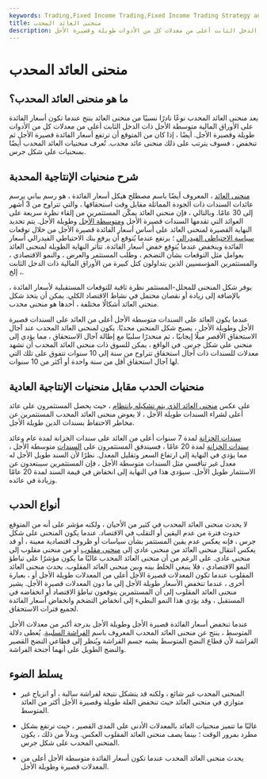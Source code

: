 ```yaml
---
keywords: Trading,Fixed Income Trading,Fixed Income Trading Strategy and Education,Strategy and Education
title: منحنى العائد المحدب
description: يعد منحنى العائد المحدب نوعًا نادرًا نسبيًا من منحنى العائد ينتج عندما تكون أسعار الفائدة على الأوراق المالية متوسطة الأجل ذات الدخل الثابت أعلى من معدلات كل من الأدوات طويلة وقصيرة الأجل.
---
```


# منحنى العائد المحدب
## ما هو منحنى العائد المحدب؟

يعد منحنى العائد المحدب نوعًا نادرًا نسبيًا من منحنى العائد ينتج عندما تكون أسعار الفائدة على الأوراق المالية متوسطة الأجل ذات الدخل الثابت أعلى من معدلات كل من الأدوات طويلة وقصيرة الأجل. أيضًا ، إذا كان من المتوقع أن ترتفع أسعار الفائدة قصيرة الأجل ثم تنخفض ، فسوف يترتب على ذلك منحنى عائد محدب. تُعرف منحنيات العائد المحدب أيضًا بمنحنيات على شكل جرس.

## شرح منحنيات الإنتاجية المحدبة

[منحنى العائد](/yieldcurve) ، المعروف أيضًا باسم مصطلح هيكل أسعار الفائدة ، هو رسم بياني يرسم عائدات السندات ذات الجودة المماثلة مقابل وقت استحقاقها ، والتي تتراوح من 3 أشهر إلى 30 عامًا. وبالتالي ، فإن منحنى العائد يمكّن المستثمرين من إلقاء نظرة سريعة على العوائد التي تقدمها السندات قصيرة الأجل [ومتوسطة الأجل](/mediumterm) وطويلة الأجل. يتم تحديد النهاية القصيرة لمنحنى العائد على أساس أسعار الفائدة قصيرة الأجل من خلال توقعات [سياسة الاحتياطي الفيدرالي](/federalreservesystem) ؛ يرتفع عندما يُتوقع أن يرفع بنك الاحتياطي الفيدرالي أسعار الفائدة وينخفض عندما يُتوقع خفض أسعار الفائدة. تتأثر النهاية الطويلة لمنحنى العائد بعوامل مثل التوقعات بشأن التضخم ، وطلب المستثمر والعرض ، والنمو الاقتصادي ، والمستثمرين المؤسسيين الذين يتداولون كتل كبيرة من الأوراق المالية ذات الدخل الثابت ، إلخ.

يوفر شكل المنحنى للمحلل-المستثمر نظرة ثاقبة للتوقعات المستقبلية لأسعار الفائدة ، بالإضافة إلى زيادة أو نقصان محتمل في نشاط الاقتصاد الكلي. يمكن أن يتخذ شكل منحنى العائد أشكالًا مختلفة ، أحدها هو منحنى محدب.

عندما يكون العائد على السندات متوسطة الأجل أعلى من العائد على السندات قصيرة الأجل وطويلة الأجل ، يصبح شكل المنحنى محدبًا. يكون لمنحنى العائد المحدب عند آجال الاستحقاق الأقصر ميلًا إيجابيًا ، ثم منحدرًا سلبيًا مع إطالة آجال الاستحقاق ، مما يؤدي إلى منحنى على شكل جرس. في الواقع ، يمكن للسوق ذات منحنى العائد المحدب أن تشهد معدلات للسندات ذات آجال استحقاق تتراوح من سنة إلى 10 سنوات تتفوق على تلك التي لها آجال استحقاق أقل من سنة واحدة أو أكثر من 10 سنوات.

## منحنيات الحدب مقابل منحنيات الإنتاجية العادية

على عكس [منحنى العائد الذي يتم تشكيله بانتظام](/normalyieldcurve) ، حيث يحصل المستثمرون على عائد أعلى لشراء السندات طويلة الأجل ، لا يعوض منحنى العائد المحدب المستثمرين عن مخاطر الاحتفاظ بسندات الدين طويلة الأجل.

[سندات الخزانة](/treasurynote) لمدة 7 سنوات أعلى من العائد على سندات الخزانة لمدة عام وعائد [سندات الخزانة](/treasurybill) لمدة 20 عامًا ، فسيتدفق المستثمرون على [السندات](/treasurybond) متوسطة الأجل ، مما يؤدي في النهاية إلى ارتفاع السعر وتقليل المعدل. نظرًا لأن السند طويل الأجل له معدل غير تنافسي مثل السندات متوسطة الأجل ، فإن المستثمرين سيبتعدون عن الاستثمار طويل الأجل. سيؤدي هذا في النهاية إلى انخفاض في قيمة السند لمدة 20 عامًا وزيادة في عائده.

## أنواع الحدب

لا يحدث منحنى العائد المحدب في كثير من الأحيان ، ولكنه مؤشر على أنه من المتوقع حدوث فترة من عدم اليقين أو التقلب في الاقتصاد. عندما يكون المنحنى على شكل جرس ، فإنه يعكس عدم يقين المستثمر بشأن سياسات أو ظروف اقتصادية معينة ، أو قد يعكس انتقال منحنى العائد من منحنى عادي إلى [منحنى مقلوب](/invertedyieldcurve) أو من منحنى مقلوب إلى منحنى عادي. على الرغم من أن منحنى العائد المحدب غالبًا ما يكون مؤشرًا على تباطؤ النمو الاقتصادي ، فلا ينبغي الخلط بينه وبين منحنى العائد المقلوب. يحدث منحنى العائد المقلوب عندما تكون المعدلات قصيرة الأجل أعلى من المعدلات طويلة الأجل أو ، بعبارة أخرى ، عندما تنخفض الأسعار طويلة الأجل إلى ما دون المعدلات قصيرة الأجل. يشير منحنى العائد المقلوب إلى أن المستثمرين يتوقعون تباطؤ الاقتصاد أو انخفاضه في المستقبل ، وقد يؤدي هذا النمو البطيء إلى انخفاض التضخم وانخفاض أسعار الفائدة لجميع فترات الاستحقاق.

عندما تنخفض أسعار الفائدة قصيرة الأجل وطويلة الأجل بدرجة أكبر من معدلات الأجل المتوسط ، ينتج عن منحنى العائد المحدب المعروف باسم [الفراشة السلبية](/negativebutterfly). يُعطى دلالة الفراشة لأن قطاع النضج المتوسط يشبه جسم الفراشة ويُنظر إلى قطاعي النضج القصير والنضج الطويل على أنهما أجنحة الفراشة.

## يسلط الضوء

- المنحنى المحدب غير شائع ، ولكنه قد يتشكل نتيجة لفراشة سالبة ، أو انزياح غير متوازي في منحنى العائد حيث تنخفض الغلة طويلة وقصيرة الأجل أكثر من العائد المتوسط.

- غالبًا ما تتميز منحنيات العائد بالمعدلات الأدنى على المدى القصير ، حيث ترتفع بشكل مطرد بمرور الوقت ؛ بينما يصف منحنى العائد المقلوب العكس. وبدلاً من ذلك ، يكون المنحنى المحدب على شكل جرس.

- يحدث منحنى العائد المحدب عندما تكون أسعار الفائدة متوسطة الأجل أعلى من المعدلات قصيرة وطويلة الأجل.

